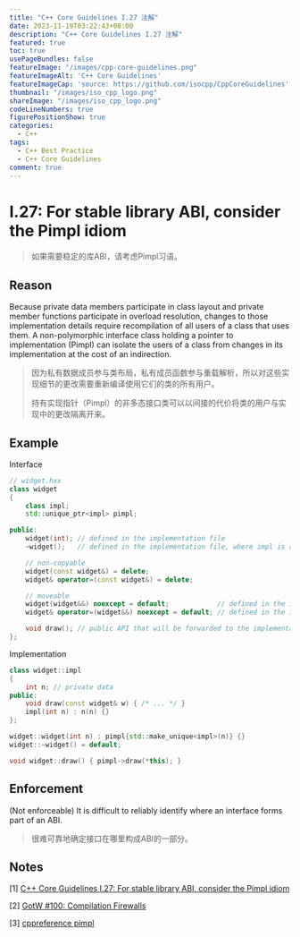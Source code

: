 ```yaml
---
title: "C++ Core Guidelines I.27 注解"
date: 2023-11-19T03:22:43+08:00
description: "C++ Core Guidelines I.27 注解"
featured: true
toc: true
usePageBundles: false
featureImage: "/images/cpp-core-guidelines.png"
featureImageAlt: 'C++ Core Guidelines'
featureImageCap: 'source: https://github.com/isocpp/CppCoreGuidelines'
thumbnail: "/images/iso_cpp_logo.png"
shareImage: "/images/iso_cpp_logo.png"
codeLineNumbers: true
figurePositionShow: true
categories:
  - C++
tags:
  - C++ Best Practice
  - C++ Core Guidelines
comment: true
---
```


# I.27: For stable library ABI, consider the Pimpl idiom

>如果需要稳定的库ABI，请考虑Pimpl习语。

## Reason

Because private data members participate in class layout and private member functions participate in overload resolution, changes to those implementation details require recompilation of all users of a class that uses them. A non-polymorphic interface class holding a pointer to implementation (Pimpl) can isolate the users of a class from changes in its implementation at the cost of an indirection.

>因为私有数据成员参与类布局，私有成员函数参与重载解析，所以对这些实现细节的更改需要重新编译使用它们的类的所有用户。
>
>持有实现指针（Pimpl）的非多态接口类可以以间接的代价将类的用户与实现中的更改隔离开来。

## Example

Interface

```c++
// widget.hxx
class widget
{
    class impl;
    std::unique_ptr<impl> pimpl;

public:
    widget(int); // defined in the implementation file
    ~widget();   // defined in the implementation file, where impl is a complete type

    // non-copyable
    widget(const widget&) = delete;
    widget& operator=(const widget&) = delete;

    // moveable
    widget(widget&&) noexcept = default;			// defined in the implementation file
    widget& operator=(widget&&) noexcept = default; // defined in the implementation file

    void draw(); // public API that will be forwarded to the implementation
};
```

Implementation

```c++
class widget::impl
{
    int n; // private data
public:
    void draw(const widget& w) { /* ... */ }
    impl(int n) : n(n) {}
};

widget::widget(int n) : pimpl{std::make_unique<impl>(n)} {}
widget::~widget() = default;

void widget::draw() { pimpl->draw(*this); }
```

## Enforcement

(Not enforceable) It is difficult to reliably identify where an interface forms part of an ABI.

>很难可靠地确定接口在哪里构成ABI的一部分。

## Notes

[1] [C++ Core Guidelines I.27: For stable library ABI, consider the Pimpl idiom](https://isocpp.github.io/CppCoreGuidelines/CppCoreGuidelines#i27-for-stable-library-abi-consider-the-pimpl-idiom)

[2] [GotW #100: Compilation Firewalls](https://herbsutter.com/gotw/_100/)

[3] [cppreference pimpl](http://en.cppreference.com/w/cpp/language/pimpl)
